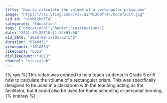 ```yaml
---
title: "How to calculate the volume of a rectangular prism.wmv"
image: "https:\/\/i.ytimg.com\/vi\/u1nWI2b0fT4\/hqdefault.jpg"
vid_id: "u1nWI2b0fT4"
categories: "Education"
tags: ["educational","howto","instructions"]
date: "2021-10-28T18:11:34+03:00"
vid_date: "2010-09-17T01:22:54Z"
duration: "PT4M43S"
viewcount: "1018853"
likeCount: "6521"
dislikeCount: "1013"
channel: "misscalab"
---
```

{% raw %}This video was created to help teach students in Grade 5 or 6 how to calculate the volume of a rectangular prism. This was specifically designed to be used in a classroom with the teaching acting as the facilitator, but it could also be used for home schooling or personal learning.{% endraw %}

